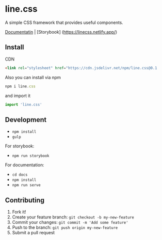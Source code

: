 # line.css

A simple CSS framework that provides useful components.

[Documentatin](https://dgknca.github.io/line.css/) | [Storybook] (https://linecss.netlify.app/)

## Install

CDN

```html
<link rel="stylesheet" href="https://cdn.jsdelivr.net/npm/line.css@0.1.0/line.min.css"/>
```

Also you can install via npm

```js
npm i line.css
```

and import it

```js
import 'line.css' 
```

## Development

- `npm install`   
- `gulp`

For storybook:

- `npm run storybook`

For documentation:

- `cd docs`
- `npm install`
- `npm run serve`

## Contributing

1.  Fork it!
2.  Create your feature branch: `git checkout -b my-new-feature`
3.  Commit your changes: `git commit -m 'Add some feature'`
4.  Push to the branch: `git push origin my-new-feature`
5.  Submit a pull request
